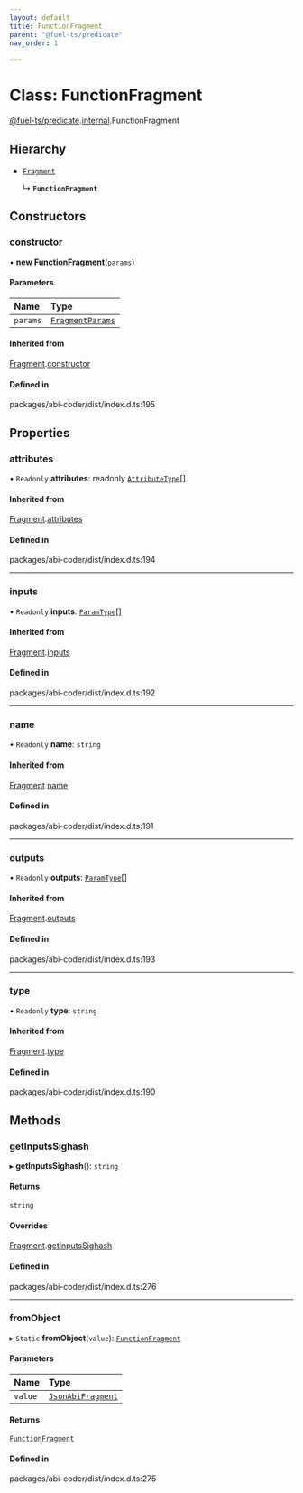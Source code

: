 ```yaml
---
layout: default
title: FunctionFragment
parent: "@fuel-ts/predicate"
nav_order: 1

---
```


# Class: FunctionFragment

[@fuel-ts/predicate](../index.md).[internal](../namespaces/internal.md).FunctionFragment

## Hierarchy

- [`Fragment`](internal-Fragment.md)

  ↳ **`FunctionFragment`**

## Constructors

### constructor

• **new FunctionFragment**(`params`)

#### Parameters

| Name | Type |
| :------ | :------ |
| `params` | [`FragmentParams`](../interfaces/internal-FragmentParams.md) |

#### Inherited from

[Fragment](internal-Fragment.md).[constructor](internal-Fragment.md#constructor)

#### Defined in

packages/abi-coder/dist/index.d.ts:195

## Properties

### attributes

• `Readonly` **attributes**: readonly [`AttributeType`](../interfaces/internal-AttributeType.md)[]

#### Inherited from

[Fragment](internal-Fragment.md).[attributes](internal-Fragment.md#attributes)

#### Defined in

packages/abi-coder/dist/index.d.ts:194

___

### inputs

• `Readonly` **inputs**: [`ParamType`](internal-ParamType.md)[]

#### Inherited from

[Fragment](internal-Fragment.md).[inputs](internal-Fragment.md#inputs)

#### Defined in

packages/abi-coder/dist/index.d.ts:192

___

### name

• `Readonly` **name**: `string`

#### Inherited from

[Fragment](internal-Fragment.md).[name](internal-Fragment.md#name)

#### Defined in

packages/abi-coder/dist/index.d.ts:191

___

### outputs

• `Readonly` **outputs**: [`ParamType`](internal-ParamType.md)[]

#### Inherited from

[Fragment](internal-Fragment.md).[outputs](internal-Fragment.md#outputs)

#### Defined in

packages/abi-coder/dist/index.d.ts:193

___

### type

• `Readonly` **type**: `string`

#### Inherited from

[Fragment](internal-Fragment.md).[type](internal-Fragment.md#type)

#### Defined in

packages/abi-coder/dist/index.d.ts:190

## Methods

### getInputsSighash

▸ **getInputsSighash**(): `string`

#### Returns

`string`

#### Overrides

[Fragment](internal-Fragment.md).[getInputsSighash](internal-Fragment.md#getinputssighash)

#### Defined in

packages/abi-coder/dist/index.d.ts:276

___

### fromObject

▸ `Static` **fromObject**(`value`): [`FunctionFragment`](internal-FunctionFragment.md)

#### Parameters

| Name | Type |
| :------ | :------ |
| `value` | [`JsonAbiFragment`](../interfaces/internal-JsonAbiFragment.md) |

#### Returns

[`FunctionFragment`](internal-FunctionFragment.md)

#### Defined in

packages/abi-coder/dist/index.d.ts:275
